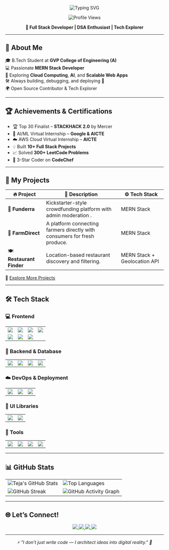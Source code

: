 <p align="center">
  <img src="https://readme-typing-svg.herokuapp.com?font=Fira+Code&size=40&weight=700&duration=3000&pause=1000&color=00FFD1&center=true&vCenter=true&width=500&lines=👋+Hi%2C+I'm+VVRS+Teja!" alt="Typing SVG" />
</p>

<p align="center">
  <img src="https://komarev.com/ghpvc/?username=Teja-Vvrs&label=Profile+Views&color=brightgreen&style=flat" alt="Profile Views" />
</p>

<p align="center">
  <b>🚀 Full Stack Developer | DSA Enthusiast | Tech Explorer</b>
</p>

---

## 🌟 About Me

🎓 B.Tech Student at **GVP College of Engineering (A)**  
💻 Passionate **MERN Stack Developer**  
🧠 Exploring **Cloud Computing**, **AI**, and **Scalable Web Apps**  
🛠 Always building, debugging, and deploying 🚀  
🌍 Open Source Contributor & Tech Explorer  

---

## 🏆 Achievements & Certifications

- 🏆 Top 30 Finalist – **STACKHACK 2.0** by Mercer  
- 🤖 AI/ML Virtual Internship – **Google & AICTE**  
- ☁️ AWS Cloud Virtual Internship – **AICTE**  
- 💡 Built **10+ Full Stack Projects**  
- 📈 Solved **300+ LeetCode Problems**  
- 💪 3-Star Coder on **CodeChef**

---

## 🚀 My Projects

| 🔥 Project | 📝 Description | ⚙️ Tech Stack |
|-----------|----------------|----------------|
| 💾 **Funderra** | Kickstarter-style crowdfunding platform with admin moderation	. | MERN Stack |
| 🌾 **FarmDirect** | A platform connecting farmers directly with consumers for fresh produce. | MERN Stack |
| 🍽 **Restaurant Finder** | Location-based restaurant discovery and filtering. | MERN Stack + Geolocation API |


🔗 [Explore More Projects](https://github.com/Teja-Vvrs?tab=repositories)

---

## 🛠 Tech Stack

### 💻 Frontend
<table>
  <tr>
    <td><img src="https://img.shields.io/badge/HTML5-E34F26?style=for-the-badge&logo=html5"/></td>
    <td><img src="https://img.shields.io/badge/CSS3-1572B6?style=for-the-badge&logo=css3"/></td>
    <td><img src="https://img.shields.io/badge/JavaScript-F7DF1E?style=for-the-badge&logo=javascript&logoColor=black"/></td>
    <td><img src="https://img.shields.io/badge/TypeScript-3178C6?style=for-the-badge&logo=typescript"/></td>
  </tr>
  <tr>
    <td><img src="https://img.shields.io/badge/React-61DAFB?style=for-the-badge&logo=react"/></td>
    <td><img src="https://img.shields.io/badge/Redux-764ABC?style=for-the-badge&logo=redux"/></td>
    <td><img src="https://img.shields.io/badge/Tailwind_CSS-06B6D4?style=for-the-badge&logo=tailwind-css"/></td>
  </tr>
</table>

### 🧠 Backend & Database
<table>
  <tr>
    <td><img src="https://img.shields.io/badge/Node.js-339933?style=for-the-badge&logo=node.js"/></td>
    <td><img src="https://img.shields.io/badge/Express.js-000000?style=for-the-badge&logo=express"/></td>
    <td><img src="https://img.shields.io/badge/MongoDB-47A248?style=for-the-badge&logo=mongodb"/></td>
    <td><img src="https://img.shields.io/badge/Oracle-F80000?style=for-the-badge&logo=oracle"/></td>
  </tr>
</table>

### ☁️ DevOps & Deployment
<table>
  <tr>
    <td><img src="https://img.shields.io/badge/Vercel-000000?style=for-the-badge&logo=vercel"/></td>
    <td><img src="https://img.shields.io/badge/Netlify-00C7B7?style=for-the-badge&logo=netlify"/></td>
    <td><img src="https://img.shields.io/badge/Render-46E3B7?style=for-the-badge&logo=render"/></td>
  </tr>
</table>

### 🎨 UI Libraries
<table>
  <tr>
    <td><img src="https://img.shields.io/badge/Bootstrap-7952B3?style=for-the-badge&logo=bootstrap"/></td>
    <td><img src="https://img.shields.io/badge/Framer_Motion-E100FF?style=for-the-badge&logo=framer"/></td>
  </tr>
</table>

### 🔧 Tools
<table>
  <tr>
    <td><img src="https://img.shields.io/badge/Git-F05032?style=for-the-badge&logo=git"/></td>
    <td><img src="https://img.shields.io/badge/GitHub-181717?style=for-the-badge&logo=github"/></td>
    <td><img src="https://img.shields.io/badge/Postman-FF6C37?style=for-the-badge&logo=postman"/></td>
    <td><img src="https://img.shields.io/badge/VS_Code-007ACC?style=for-the-badge&logo=visual-studio-code"/></td>
  </tr>
</table>

---

## 📊 GitHub Stats
<table>
  <tr>
    <td>
      <img src="https://github-readme-stats.vercel.app/api?username=Teja-Vvrs&show_icons=true&theme=radical" alt="Teja's GitHub Stats" />
    </td>
    <td>
      <img src="https://github-readme-stats.vercel.app/api/top-langs/?username=Teja-Vvrs&layout=compact&theme=radical" alt="Top Languages" />
    </td>
  </tr>
  <tr>
    <td>
      <img src="https://streak-stats.demolab.com/?user=Teja-Vvrs&theme=radical" alt="GitHub Streak" />
    </td>
    <td>
      <img src="https://github-readme-activity-graph.vercel.app/graph?username=Teja-Vvrs&theme=radical" alt="GitHub Activity Graph" />
    </td>
  </tr>
</table>


---

## 🌐 Let’s Connect!

<div align="center">
  <a href="https://www.linkedin.com/in/veluvarthi-teja" target="_blank">
    <img src="https://img.shields.io/badge/LinkedIn-0A66C2?style=for-the-badge&logo=linkedin&logoColor=white"/>
  </a>
  <a href="mailto:tejav2527@gmail.com">
    <img src="https://img.shields.io/badge/Gmail-EA4335?style=for-the-badge&logo=gmail&logoColor=white"/>
  </a>
  <a href="https://github.com/Teja-Vvrs" target="_blank">
    <img src="https://img.shields.io/badge/GitHub-181717?style=for-the-badge&logo=github&logoColor=white"/>
  </a>
  <a href="https://vvrsteja.me/" target="_blank">
    <img src="https://img.shields.io/badge/Portfolio-FF5722?style=for-the-badge&logo=Google-Chrome&logoColor=white"/>
  </a>
</div>

---

<p align="center"><i>⚡ "I don’t just write code — I architect ideas into digital reality." 🚀</i></p>
